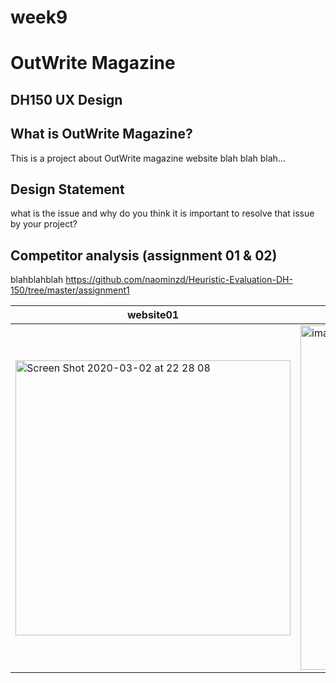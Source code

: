 # week9

# OutWrite Magazine
## DH150 UX Design

## What is OutWrite Magazine? 
This is a project about OutWrite magazine website blah blah blah...

## Design Statement
what is the issue and why do you think it is important to resolve that issue by your project? 

## Competitor analysis (assignment 01 & 02) 
blahblahblah https://github.com/naominzd/Heuristic-Evaluation-DH-150/tree/master/assignment1

website01 | website02
-----------|----------
<img width="440" alt="Screen Shot 2020-03-02 at 22 28 08" src="https://user-images.githubusercontent.com/59623164/75807920-18dfdf80-5d3b-11ea-920b-ac0b1423795c.png"> | <img width="551" alt="image" src="https://user-images.githubusercontent.com/59623164/75807949-2301de00-5d3b-11ea-9267-00402e042509.png">

